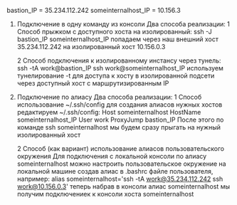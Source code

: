 bastion_IP = 35.234.112.242
someinternalhost_IP = 10.156.3

1. Подключение в одну команду из консоли 
Два способа реализации:
	1 Способ прыжком с доступного хоста на изолированный:
		ssh -J bastion_IP someinternalhost_IP
		попадаем через наш внешний хост 35.234.112.242 на изолированный хост 10.156.0.3
	
	2 Способ подключения к изолированному инстансу через тунель: 
		ssh -tA work@bastion_IP ssh work@someinternalhost_IP
		используем тунелирование -t для доступа к хосту в изолированной подсети через доступный хост с маршрутизированным IP

2. Подключение по алиасу
Два способа реализации:
	1 Способ использование ~/.ssh/config для создания алиасов нужных хостов
	редактируем  ~/.ssh/config:
	Host someinternalhost
        HostName someinternalhost_IP
        User work
        ProxyJump bastion_IP
	После этого по команде ssh someinternalhost мы будем сразу прыгать на нужный изолированный хост

	2 Способ (как вариант) использование алиасов пользовательского окружения
	Для подключения с локальной консоли по алиасу someinternalhost можно настроить пользовательское окружение на локальной машине
	создав алиас в .bashrc файле пользователя, например:
	alias someinternalhost='ssh -tA work@35.234.112.242 ssh work@10.156.0.3'
	теперь набрав в консоли алиас someinternalhost мы получим подключениек к консоли хоста someinternalhost

